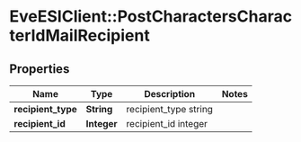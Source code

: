 # EveESIClient::PostCharactersCharacterIdMailRecipient

## Properties
Name | Type | Description | Notes
------------ | ------------- | ------------- | -------------
**recipient_type** | **String** | recipient_type string | 
**recipient_id** | **Integer** | recipient_id integer | 


